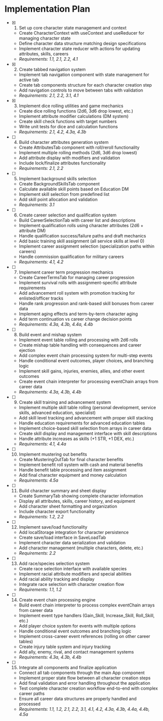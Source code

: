 # Implementation Plan

- [x] 1. Set up core character state management and context
  - Create CharacterContext with useContext and useReducer for managing character state
  - Define character data structure matching design specifications
  - Implement character state reducer with actions for updating attributes, skills, careers
  - _Requirements: 1.1, 2.1, 2.2, 4.1_

- [x] 2. Create tabbed navigation system
  - Implement tab navigation component with state management for active tab
  - Create tab components structure for each character creation step
  - Add navigation controls to move between tabs with validation
  - _Requirements: 2.1, 2.2, 3.1, 4.1_

- [x] 3. Implement dice rolling utilities and game mechanics
  - Create dice rolling functions (2d6, 3d6 drop lowest, etc.)
  - Implement attribute modifier calculations (DM system)
  - Create skill check functions with target numbers
  - Write unit tests for dice and calculation functions
  - _Requirements: 2.1, 4.2, 4.3a, 4.3b_

- [ ] 4. Build character attributes generation system
  - Create AttributesTab component with roll/reroll functionality
  - Implement multiple rolling methods (2d6, 3d6 drop lowest)
  - Add attribute display with modifiers and validation
  - Include lock/finalize attributes functionality
  - _Requirements: 2.1, 2.2_

- [ ] 5. Implement background skills selection
  - Create BackgroundSkillsTab component
  - Calculate available skill points based on Education DM
  - Implement skill selection from predefined list
  - Add skill point allocation and validation
  - _Requirements: 3.1_

- [ ] 6. Create career selection and qualification system
  - Build CareerSelectionTab with career list and descriptions
  - Implement qualification rolls using character attributes (2d6 + attribute DM)
  - Handle qualification success/failure paths and draft mechanics
  - Add basic training skill assignment (all service skills at level 0)
  - Implement career assignment selection (specialization paths within careers)
  - Handle commission qualification for military careers
  - _Requirements: 4.1, 4.2_

- [ ] 7. Implement career term progression mechanics
  - Create CareerTermsTab for managing career progression
  - Implement survival rolls with assignment-specific attribute requirements
  - Add advancement roll system with promotion tracking for enlisted/officer tracks
  - Handle rank progression and rank-based skill bonuses from career data
  - Implement aging effects and term-by-term character aging
  - Add term continuation vs career change decision points
  - _Requirements: 4.3a, 4.3b, 4.4a, 4.4b_

- [ ] 8. Build event and mishap system
  - Implement event table rolling and processing with 2d6 rolls
  - Create mishap table handling with consequences and career ejection
  - Add complex event chain processing system for multi-step events
  - Handle conditional event outcomes, player choices, and branching logic
  - Implement skill gains, injuries, enemies, allies, and other event outcomes
  - Create event chain interpreter for processing eventChain arrays from career data
  - _Requirements: 4.3a, 4.3b, 4.4b_

- [ ] 9. Create skill training and advancement system
  - Implement multiple skill table rolling (personal development, service skills, advanced education, specialist)
  - Add skill level tracking and advancement with proper skill stacking
  - Handle education requirements for advanced education tables
  - Implement choice-based skill selection from arrays in career data
  - Create skill display and management interface with skill descriptions
  - Handle attribute increases as skills (+1 STR, +1 DEX, etc.)
  - _Requirements: 4.1, 4.4a_

- [ ] 10. Implement mustering out benefits
  - Create MusteringOutTab for final character benefits
  - Implement benefit roll system with cash and material benefits
  - Handle benefit table processing and item assignment
  - Add final character equipment and money calculation
  - _Requirements: 4.5a_

- [ ] 11. Build character summary and sheet display
  - Create SummaryTab showing complete character information
  - Display all attributes, skills, career history, and equipment
  - Add character sheet formatting and organization
  - Include character export functionality
  - _Requirements: 1.2, 2.2_

- [ ] 12. Implement save/load functionality
  - Add localStorage integration for character persistence
  - Create save/load interface in SaveLoadTab
  - Implement character data serialization and validation
  - Add character management (multiple characters, delete, etc.)
  - _Requirements: 2.2_

- [ ] 13. Add race/species selection system
  - Create race selection interface with available species
  - Implement racial attribute modifiers and special abilities
  - Add racial ability tracking and display
  - Integrate race selection with character creation flow
  - _Requirements: 1.1, 1.2_

- [ ] 14. Create event chain processing engine
  - Build event chain interpreter to process complex eventChain arrays from career data
  - Implement event type handlers (Gain_Skill, Increase_Skill, Roll_Skill, etc.)
  - Add player choice system for events with multiple options
  - Handle conditional event outcomes and branching logic
  - Implement cross-career event references (rolling on other career tables)
  - Create injury table system and injury tracking
  - Add ally, enemy, rival, and contact management systems
  - _Requirements: 4.3a, 4.3b, 4.4b_

- [ ] 15. Integrate all components and finalize application
  - Connect all tab components through the main App component
  - Implement proper state flow between all character creation steps
  - Add final validation and error handling throughout the application
  - Test complete character creation workflow end-to-end with complex career paths
  - Ensure all career data structures are properly handled and processed
  - _Requirements: 1.1, 1.2, 2.1, 2.2, 3.1, 4.1, 4.2, 4.3a, 4.3b, 4.4a, 4.4b, 4.5a_